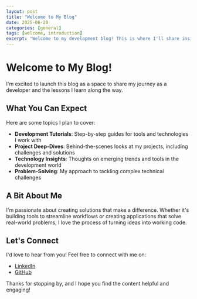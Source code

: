 ```yaml
---
layout: post
title: "Welcome to My Blog"
date: 2025-06-20
categories: [general]
tags: [welcome, introduction]
excerpt: "Welcome to my development blog! This is where I'll share insights from my coding journey, project deep-dives, and thoughts on technology."
---
```


# Welcome to My Blog!

I'm excited to launch this blog as a space to share my journey as a developer and the lessons I learn along the way.

## What You Can Expect

Here are some topics I plan to cover:

- **Development Tutorials**: Step-by-step guides for tools and technologies I work with
- **Project Deep-Dives**: Behind-the-scenes looks at my projects, including challenges and solutions
- **Technology Insights**: Thoughts on emerging trends and tools in the development world
- **Problem-Solving**: My approach to tackling complex technical challenges

## A Bit About Me

I'm passionate about creating solutions that make a difference. Whether it's building tools to streamline workflows or creating applications that solve real-world problems, I love the process of turning ideas into working code.

## Let's Connect

I'd love to hear from you! Feel free to connect with me on:

- [LinkedIn](https://linkedin.com/in/jillmetcalfe)
- [GitHub](https://github.com/jillmetcalfe)

Thanks for stopping by, and I hope you find the content helpful and engaging!
